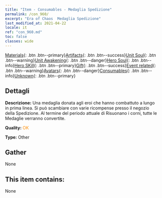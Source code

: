 ```yaml
---
title: "Item - Consumables - Medaglia Spedizione"
permalink: /con_960/
excerpt: "Era of Chaos  Medaglia Spedizione"
last_modified_at: 2021-04-22
locale: it
ref: "con_960.md"
toc: false
classes: wide
---
```

 [Materials](/ItemsIT/){: .btn .btn--primary}[Artifacts](/ItemsIT/Artifacts/){: .btn .btn--success}[Unit Soul](/ItemsIT/UnitSoul/){: .btn .btn--warning}[Unit Awakening](/ItemsIT/UnitAwakening/){: .btn .btn--danger}[Hero Soul](/ItemsIT/HeroSoul/){: .btn .btn--info}[Hero SKill](/ItemsIT/HeroSkill/){: .btn .btn--primary}[Gift](/ItemsIT/Gift/){: .btn .btn--success}[Event related](/ItemsIT/Events/){: .btn .btn--warning}[Avatars](/ItemsIT/Avatars/){: .btn .btn--danger}[Consumables](/ItemsIT/Consumables/){: .btn .btn--info}[Unknown](/ItemsIT/Unknown/){: .btn .btn--primary}

## Dettagli
 **Descrizione:** Una medaglia donata agli eroi che hanno combattuto a lungo in prima linea. Si può scambiare con varie ricompense presso il negozio della Spedizione. Al termine del periodo attuale di Risuonano i corni, tutte le Medaglie verranno convertite.

 **Quality:** <span style="color: #FF8C00">OK</span>

 **Type:** Other

## Gather

  None

## This item contains:

  None

